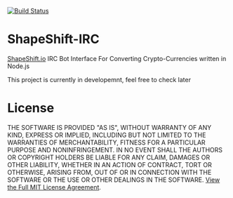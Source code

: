 [![Build Status](https://travis-ci.org/AlphaT3ch/ShapeShift-IRC.svg?branch=master)](https://travis-ci.org/AlphaT3ch/ShapeShift-IRC)
# ShapeShift-IRC
[ShapeShift.io](https://shapeshift.io/) IRC Bot Interface For Converting Crypto-Currencies written in Node.js

This project is currently in developemnt, feel free to check later

# License
THE SOFTWARE IS PROVIDED "AS IS", WITHOUT WARRANTY OF ANY KIND, EXPRESS OR
IMPLIED, INCLUDING BUT NOT LIMITED TO THE WARRANTIES OF MERCHANTABILITY,
FITNESS FOR A PARTICULAR PURPOSE AND NONINFRINGEMENT. IN NO EVENT SHALL THE
AUTHORS OR COPYRIGHT HOLDERS BE LIABLE FOR ANY CLAIM, DAMAGES OR OTHER
LIABILITY, WHETHER IN AN ACTION OF CONTRACT, TORT OR OTHERWISE, ARISING FROM,
OUT OF OR IN CONNECTION WITH THE SOFTWARE OR THE USE OR OTHER DEALINGS IN THE
SOFTWARE. [View the Full MIT License Agreement](https://github.com/AlphaT3ch/ShapeShift-IRC/blob/master/LICENSE).
